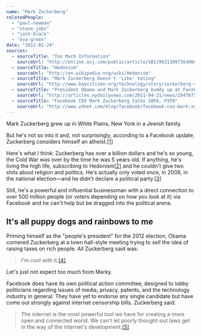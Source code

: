 ```yaml
---
name: "Mark Zuckerberg"
relatedPeople:
  - "paul-newman"
  - "steve-jobs"
  - "jack-black"
  - "eva-green"
date: "2012-02-24"
sources:
  - sourceTitle: "Too Much Information"
    sourceUrl: "http://online.wsj.com/public/article/SB119621309736406034.html"
  - sourceTitle: "Hedonism"
    sourceUrl: "http://en.wikipedia.org/wiki/Hedonism"
  - sourceTitle: "Mark Zuckerberg Doesn't 'Like' Voting"
    sourceUrl: "http://www.baycitizen.org/technology/story/zuckerberg-voting-record/"
  - sourceTitle: "President Obama and Mark Zuckerberg buddy up at Facebook headquarters in Silicon Valley"
    sourceUrl: "http://articles.nydailynews.com/2011-04-21/news/29476756_1_facebook-s-mark-zuckerberg-facebook-headquarters-gop-plan"
  - sourceTitle: "Facebook CEO Mark Zuckerberg talks SOPA, PIPA"
    sourceUrl: "http://www.zdnet.com/blog/facebook/facebook-ceo-mark-zuckerberg-talks-sopa-pipa/7600"
---
```


Mark Zuckerberg grew up in White Plains, New York in a Jewish family.

But he's not so into it and, not surprisingly, according to a Facebook update, Zuckerberg considers himself an atheist.<a class="source-citation" href="http://online.wsj.com/public/article/SB119621309736406034.html" title="Too Much Information">[1]</a>

Here's what I think: Zuckerberg has over a billion dollars and he's so young, the Cold War was over by the time he was 5 years old. If anything, he's living the high life, subscribing to Hedonism<a class="source-citation" href="http://en.wikipedia.org/wiki/Hedonism" title="Hedonism">[2]</a> and he couldn't give two shits about religion and politics. He's actually only voted once, in 2008, in the national election—and he didn't declare a political party.<a class="source-citation" href="http://www.baycitizen.org/technology/story/zuckerberg-voting-record/" title="Mark Zuckerberg Doesn&apos;t &apos;Like&apos; Voting">[3]</a>

Still, he's a powerful and influential businessman with a direct connection to over 500 million people (or voters depending on how you look at it) via Facebook and he can't help but be dragged into the political arena.


## It's all puppy dogs and rainbows to me

Priming himself as the "people's president" for the 2012 election, Obama cornered Zuckerberg at a town hall-style meeting trying to sell the idea of raising taxes on rich people. All Zuckerberg said was:

>I'm cool with it.<a class="source-citation" href="http://articles.nydailynews.com/2011-04-21/news/29476756_1_facebook-s-mark-zuckerberg-facebook-headquarters-gop-plan" title="President Obama and Mark Zuckerberg buddy up at Facebook headquarters in Silicon Valley">[4]</a>

Let's just not expect too much from Marky.

Facebook does have its own political action committee, designed to lobby politicians regarding issues of media, privacy, patents, and the technology industry in general. They have yet to endorse any single candidate but have come out strongly against internet censorship bills. Zuckerberg said:

>The internet is the most powerful tool we have for creating a more open and connected world. We can't let poorly thought-out laws get in the way of the internet's development.<a class="source-citation" href="http://www.zdnet.com/blog/facebook/facebook-ceo-mark-zuckerberg-talks-sopa-pipa/7600" title="Facebook CEO Mark Zuckerberg talks SOPA, PIPA">[5]</a>